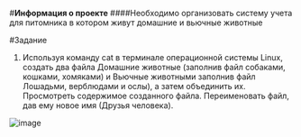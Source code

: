 #**Информация о проекте**
####Необходимо организовать систему учета для питомника в котором живут домашние и вьючные животные

#Задание
1. Используя команду cat в терминале операционной системы Linux, создать
два файла Домашние животные (заполнив файл собаками, кошками,
хомяками) и Вьючные животными заполнив файл Лошадьми, верблюдами и
ослы), а затем объединить их. Просмотреть содержимое созданного файла.
Переименовать файл, дав ему новое имя (Друзья человека).

![image](https://github.com/alexanderakhunov/GBattblock/assets/121312392/901cb84f-74f1-4d1c-9636-520d79b33cf7)

